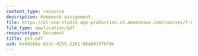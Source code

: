 ```yaml
---
content_type: resource
description: Homework assignment.
file: https://ol-ocw-studio-app-production.s3.amazonaws.com/courses/7-012-introduction-to-biology-fall-2004/6e945b6e813cd255226106a6033fbf8b_ps5.pdf
file_type: application/pdf
resourcetype: Document
title: ps5.pdf
uid: 6e945b6e-813c-d255-2261-06a6033fbf8b
---
```

